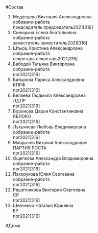 #Состав  
1. Медведева Виктория Александровна  
    собрание-работа  
    председатель председатель2021[316]  
2. Синицына Елена Анатольевна  
    собрание-работа  
    заместитель заместитель2021[316]  
3. Штырц Кристина Александровна  
    собрание-работа  
    секретарь секретарь2021[316]  
4. Бабодей Татьяна Викторовна  
    собрание-работа  
    прг2021[316]  
5. Батырова Лариса Александровна  
    КПРФ  
    прг2021[316]  
6. Беляева Людмила Александровна  
    ЛДПР  
    прг2021[316]  
7. Воронова Дарья Константиновна  
    ЯБЛОКО  
    прг2021[316]  
8. Лукьянова Любовь Владимировна  
    собрание-работа  
    прг2021[316]  
9. Маврычев Виталий Александрович  
    ПАРТИЯ РОСТА  
    прг2021[316]  
10. Ощепкова Александра Владимировна  
    собрание-работа  
    прг2021[316]  
11. Пахорукова Юлия Сергеевна  
    собрание-работа  
    прг2021[316]  
12. Решетникова Виктория Сергеевна  
    СР  
    прг2021[316]  
13. Шевченко Наталия Юрьевна  
    ЕР  
    прг2021[316]  

#Дома  
